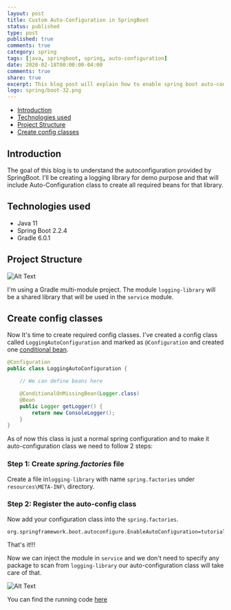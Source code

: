 ```yaml
---
layout: post
title: Custom Auto-Configuration in SpringBoot
status: published
type: post
published: true
comments: true
category: spring
tags: [java, springboot, spring, auto-configuration]
date: 2020-02-18T00:00:00-04:00
comments: true
share: true
excerpt: This blog post will explain how to enable spring boot auto-configuration for your shared library/project.
logo: spring/boot-32.png
---
```

* [Introduction](#introduction)
* [Technologies used](#tech-used)
* [Project Structure](#structure)
* [Create config classes](#config-classes)

## Introduction <a name="introduction"></a>
The goal of this blog is to understand the autoconfiguration provided by SpringBoot. I'll be creating a logging library for demo purpose and that will include Auto-Configuration class to create all required beans for that library. 

## Technologies used <a name="tech-used"></a>

* Java 11
* Spring Boot 2.2.4
* Gradle 6.0.1

## Project Structure <a name="structure"></a>
![Alt Text](https://dev-to-uploads.s3.amazonaws.com/i/bo4objeiz94xh40vme53.png)

I'm using a Gradle multi-module project. The module `logging-library` will be a shared library that will be used in the `service` module.

## Create config classes <a name="config-classes"></a>
Now It's time to create required config classes. I've created a config class called `LoggingAutoConfiguration` and marked as `@Configuration` and created one [conditional bean](#).

```java
@Configuration
public class LoggingAutoConfiguration {

    // We can define beans here

    @ConditionalOnMissingBean(Logger.class)
    @Bean
    public Logger getLogger() {
        return new ConsoleLogger();
    }
}
```
As of now this class is just a normal spring configuration and to make it auto-configuration class we need to follow 2 steps:

### Step 1: Create *spring.factories* file
Create a file in`logging-library` with name `spring.factories` under `resources\META-INF\` directory.
### Step 2: Register the auto-config class 
Now add your configuration class into the `spring.factories`.
```properties
org.springframework.boot.autoconfigure.EnableAutoConfiguration=tutorials.logging.LoggingAutoConfiguration
```

That's it!!!

Now we can inject the module in `service` and we don't need to specify any package to scan from `logging-library` our auto-configuration class will take care of that.

![Alt Text](https://dev-to-uploads.s3.amazonaws.com/i/ih7dvtntzv436823selo.png)

You can find the running code [here](https://github.com/jeetmp3/tutorials/tree/master/springboot-auto-config)
